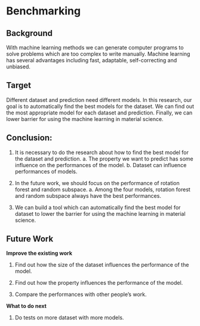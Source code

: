 # Benchmarking
## Background
With machine learning methods we can generate computer programs to solve problems which are too complex to write manually.  Machine learning has several advantages including fast, adaptable, self-correcting and unbiased. 

## Target
Different dataset and prediction need different models. In this research, our goal is to automatically find the best models for the dataset. We can find out the most appropriate model for each dataset and prediction. Finally, we can lower barrier for using the machine learning in material science. 

## Conclusion:

1. It is necessary to do the research about how to find the best model for the dataset and prediction.
	a. The property we want to predict has some influence on the 	performances of the model.
	b. Dataset can influence performances of models.
  
2. In the future work, we should focus on the performance of rotation forest and random subspace.
 	a. Among the four models, rotation forest and random subspace always have the best performances.
  
3. We can build a tool which can automatically find the best model for dataset to lower the barrier for using the machine learning in material science. 

## Future Work

**Improve the existing work**
1. Find out how the size of the dataset influences the performance of the model.

2. Find out how the property influences the performance of the model.

3. Compare the performances with other people’s work.

**What to do next**
1. Do tests on more dataset with more models.


